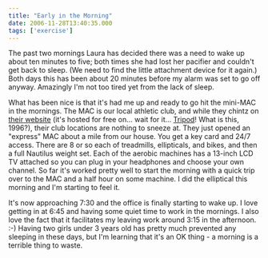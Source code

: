```yaml
---
title: "Early in the Morning"
date: 2006-11-28T13:40:35.000
tags: ['exercise']
---
```


The past two mornings Laura has decided there was a need to wake up about ten minutes to five; both times she had lost her pacifier and couldn't get back to sleep. (We need to find the little attachment device for it again.) Both days this has been about 20 minutes before my alarm was set to go off anyway. Amazingly I'm not too tired yet from the lack of sleep.

What has been nice is that it's had me up and ready to go hit the mini-MAC in the mornings. The MAC is our local athletic club, and while they chintz on [their website](http://the-mac0.tripod.com/) (it's hosted for free on... wait for it... [Tripod](http://www.tripod.com)! What is this, 1996?), their club locations are nothing to sneeze at. They just opened an "express" MAC about a mile from our house. You get a key card and 24/7 access. There are 8 or so each of treadmills, ellipticals, and bikes, and then a full Nautilus weight set. Each of the aerobic machines has a 13-inch LCD TV attached so you can plug in your headphones and choose your own channel. So far it's worked pretty well to start the morning with a quick trip over to the MAC and a half hour on some machine. I did the elliptical this morning and I'm starting to feel it.

It's now approaching 7:30 and the office is finally starting to wake up. I love getting in at 6:45 and having some quiet time to work in the mornings. I also love the fact that it facilitates my leaving work around 3:15 in the afternoon. :-) Having two girls under 3 years old has pretty much prevented any sleeping in these days, but I'm learning that it's an OK thing - a morning is a terrible thing to waste.

